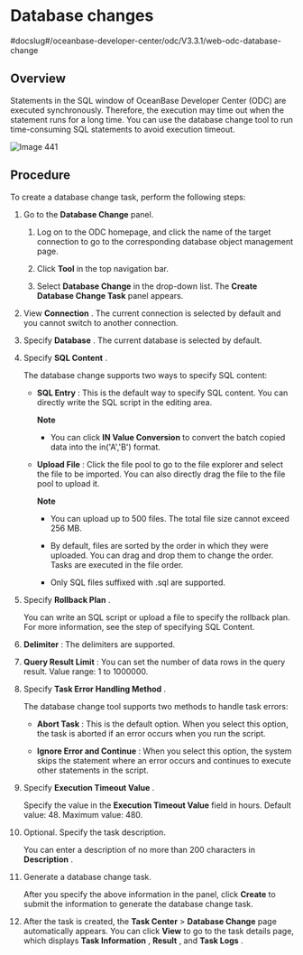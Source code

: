 Database changes 
=====================================
#docslug#/oceanbase-developer-center/odc/V3.3.1/web-odc-database-change


Overview 
-----------------------------

Statements in the SQL window of OceanBase Developer Center (ODC) are executed synchronously. Therefore, the execution may time out when the statement runs for a long time. You can use the database change tool to run time-consuming SQL statements to avoid execution timeout. 

![Image 441](https://help-static-aliyun-doc.aliyuncs.com/assets/img/en-US/6378659361/p293273.png)

Procedure 
------------------------------

To create a database change task, perform the following steps:

1. Go to the **Database Change** panel. 

   1. Log on to the ODC homepage, and click the name of the target connection to go to the corresponding database object management page.

      
   
   2. Click **Tool** in the top navigation bar.

      
   
   3. Select **Database Change** in the drop-down list. The **Create Database Change Task** panel appears.

      
   

   

2. View **Connection** . The current connection is selected by default and you cannot switch to another connection.

   

3. Specify **Database** . The current database is selected by default.

   

4. Specify **SQL Content** . 

   The database change supports two ways to specify SQL content:
   * **SQL Entry** : This is the default way to specify SQL content. You can directly write the SQL script in the editing area. 

     **Note**

     
     * You can click **IN Value Conversion** to convert the batch copied data into the in('A','B') format. 
     

     
     
   
   * **Upload File** : Click the file pool to go to the file explorer and select the file to be imported. You can also directly drag the file to the file pool to upload it. 

     **Note**

     
     * You can upload up to 500 files. The total file size cannot exceed 256 MB.

       
     
     * By default, files are sorted by the order in which they were uploaded. You can drag and drop them to change the order. Tasks are executed in the file order.

       
     
     * Only SQL files suffixed with .sql are supported.

       
     

     
     
   

   

5. Specify **Rollback Plan** . 

   You can write an SQL script or upload a file to specify the rollback plan. For more information, see the step of specifying SQL Content.
   

6. **Delimiter** : The delimiters are supported.

   

7. **Query Result Limit** : You can set the number of data rows in the query result. Value range: 1 to 1000000.

   

8. Specify **Task Error Handling Method** . 

   The database change tool supports two methods to handle task errors:
   * **Abort Task** : This is the default option. When you select this option, the task is aborted if an error occurs when you run the script.

     
   
   * **Ignore Error and Continue** : When you select this option, the system skips the statement where an error occurs and continues to execute other statements in the script.

     
   

   

9. Specify **Execution Timeout Value** . 

   Specify the value in the **Execution Timeout Value** field in hours. Default value: 48. Maximum value: 480.
   

10. Optional. Specify the task description. 

    You can enter a description of no more than 200 characters in **Description** .
    

11. Generate a database change task. 

    After you specify the above information in the panel, click **Create** to submit the information to generate the database change task.
    

12. After the task is created, the **Task Center** \> **Database Change** page automatically appears. You can click **View** to go to the task details page, which displays **Task Information** , **Result** , and **Task Logs** .

    



